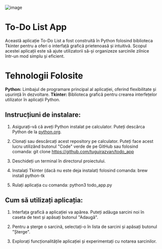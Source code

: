 ![image](https://github.com/tuguirazvan/todo_app/assets/8666554/9bc91a74-349b-42b5-944f-ef88727ebaa8)


# To-Do List App

Această aplicație To-Do List a fost construită în Python folosind biblioteca Tkinter pentru a oferi o interfață grafică prietenoasă și intuitivă. Scopul acestei aplicații este să ajute utilizatorii să-și organizeze sarcinile zilnice într-un mod simplu și eficient.

# Tehnologii Folosite
**Python:** Limbajul de programare principal al aplicației, oferind flexibilitate și ușurință în dezvoltare.
**Tkinter:** Biblioteca grafică pentru crearea interfețelor utilizator în aplicații Python.

## Instrucțiuni de instalare:

1. Asigurați-vă că aveți Python instalat pe calculator. Puteți descărca Python de la [python.org](https://www.python.org/downloads/).

2. Clonați sau descărcați acest repository pe calculator. Puteți face acest lucru utilizând butonul "Code" verde de pe GitHub sau folosind comanda: git clone https://github.com/tuguirazvan/todo_app
 
3. Deschideți un terminal în directorul proiectului.

4. Instalați Tkinter (dacă nu este deja instalat) folosind comanda: brew install python-tk

5. Rulați aplicația cu comanda: python3 todo_app.py



## Cum să utilizați aplicația:

1. Interfața grafică a aplicației va apărea. Puteți adăuga sarcini noi în caseta de text și apăsați butonul "Adaugă".

2. Pentru a șterge o sarcină, selectați-o în lista de sarcini și apăsați butonul "Șterge".

3. Explorați funcționalitățile aplicației și experimentați cu notarea sarcinilor.
